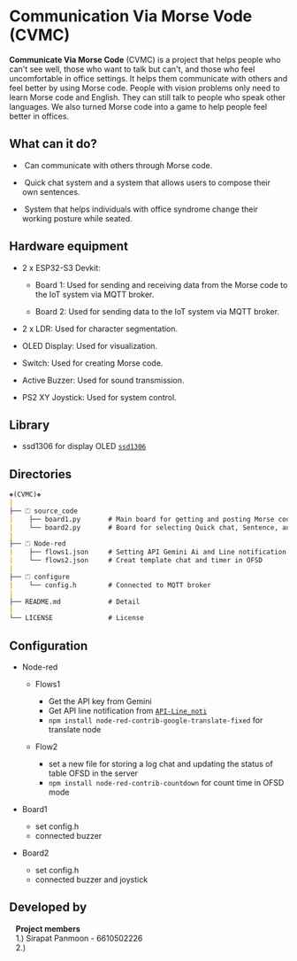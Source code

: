 # Communication Via Morse Vode (CVMC)

<b>Communicate Via Morse Code</b> (CVMC) is a project that helps people who can't see well, those who want to talk but can't, and those who feel uncomfortable in office settings. It helps them communicate with others and feel better by using Morse code. People with vision problems only need to learn Morse code and English. They can still talk to people who speak other languages. We also turned Morse code into a game to help people feel better in offices.

## What can it do?
- &nbsp;Can communicate with others through Morse code.
+ &nbsp;Quick chat system and a system that allows users to compose their own sentences.
- &nbsp;System that helps individuals with office syndrome change their working posture while seated.

## Hardware equipment
+ 2 x ESP32-S3 Devkit:
  - Board 1: Used for sending and receiving data from the Morse code to the IoT system via MQTT broker.
    
  - Board 2: Used for sending data to the IoT system via MQTT broker.
    
+ 2 x LDR: Used for character segmentation.
  
+ OLED Display: Used for visualization.
  
+ Switch: Used for creating Morse code.
  
+ Active Buzzer: Used for sound transmission.

+ PS2 XY Joystick: Used for system control.

## Library
- ssd1306 for display OLED [`ssd1306`](https://github.com/micropython/micropython-esp32/blob/esp32/drivers/display/ssd1306.py)

## Directories
```md
❖(CVMC)❖
|
├── ⏍ source_code 
|    ├── board1.py       # Main board for getting and posting Morse code
|    └── board2.py       # Board for selecting Quick chat, Sentence, and OFSD mode
|
├── ⏍ Node-red
|    ├── flows1.json     # Setting API Gemini Ai and Line notification
|    └── flows2.json     # Creat template chat and timer in OFSD
|
├── ⏍ configure
|    └── config.h        # Connected to MQTT broker
|
├── README.md            # Detail
|
└── LICENSE              # License
```
## Configuration

- Node-red
    - Flows1
      - Get the API key from Gemini
      - Get API line notification from [`API-Line_noti`](https://notify-bot.line.me/doc/en/)
      - `npm install node-red-contrib-google-translate-fixed` for translate node
        
    - Flow2
      - set a new file for storing a log chat and updating the status of table OFSD in the server
      - `npm install node-red-contrib-countdown` for count time in OFSD mode

- Board1
    - set config.h
    - connected buzzer
  
- Board2
    - set config.h
    - connected buzzer and joystick

## Developed by

&nbsp;&nbsp;&nbsp;<b>Project members</b>\
&nbsp;&nbsp;&nbsp;1.) Sirapat Panmoon - 6610502226\
&nbsp;&nbsp;&nbsp;2.) 
